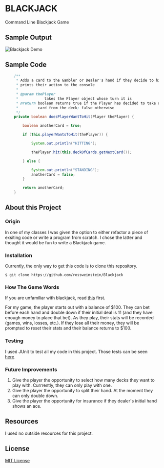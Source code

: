 # BLACKJACK
Command Line Blackjack Game

## Sample Output
![Blackjack Demo](Blackjack.gif)

## Sample Code
```java
	/**
	 * Adds a card to the Gambler or Dealer's hand if they decide to hit and
	 * prints their action to the console
	 * 
	 * @param thePlayer
	 *            takes the Player object whose turn it is
	 * @return boolean returns true if the Player has decided to take another
	 *         card from the deck; false otherwise
	 */
	private boolean doesPlayerWantToHit(Player thePlayer) {

		boolean anotherCard = true;

		if (this.playerWantsToHit(thePlayer)) {

			System.out.println("HITTING");

			thePlayer.hit(this.deckOfCards.getNextCard());

		} else {

			System.out.println("STANDING");
			anotherCard = false;
		}

		return anotherCard;
	}
```
## About this Project
### Origin
In one of my classes I was given the option to either refactor a piece of exsiting code or write a program from scratch.  I chose the latter and thought it would be fun to write a Blackjack game.

### Installation
Currently, the only way to get this code is to clone this repository.
```
$ git clone https://github.com/rossweinstein/Blackjack
```
### How The Game Words
If you are unfamiliar with blackjack, read [this](https://en.wikipedia.org/wiki/Blackjack) first.
  
For my game, the player starts out with a balance of $100.  They can bet before each hand and double down if their initial deal is 11 (and they have enough money to place that bet).  As they play, their stats will be recorded (games, wins, losses, etc.).  If they lose all their money, they will be prompted to reset their stats and their balance returns to $100.

### Testing
I used JUnit to test all my code in this project.  Those tests can be seen [here](https://github.com/rossweinstein/Blackjack/tree/master/test).

### Future Improvements
1. Give the player the opportunity to select how many decks they want to play with.  Currrently, they can only play with one.
1. Give the player the opportunity to split their hand.  At the moment they can only double down.
1. Give the player the opportunity for insurance if they dealer's initial hand shows an ace.

## Resources
I used no outside resources for this project.

## License
[MIT License](https://en.wikipedia.org/wiki/MIT_License)
